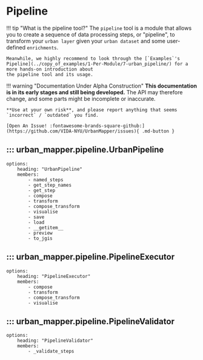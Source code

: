 # Pipeline

!!! tip "What is the pipeline tool?"
    The `pipeline` tool is a module that allows you to create a sequence of data processing steps, or "pipeline", 
    to transform your `urban layer` given your `urban dataset` and some user-defined `enrichments`.

    Meanwhile, we highly recommend to look through the [`Examples`'s Pipeline](../copy_of_examples/1-Per-Module/7-urban_pipeline/) for a more hands-on introduction about
    the pipeline tool and its usage.

!!! warning "Documentation Under Alpha Construction"
    **This documentation is in its early stages and still being developed.** The API may therefore change, 
    and some parts might be incomplete or inaccurate.  

    **Use at your own risk**, and please report anything that seems `incorrect` / `outdated` you find.

    [Open An Issue! :fontawesome-brands-square-github:](https://github.com/VIDA-NYU/UrbanMapper/issues){ .md-button }

## ::: urban_mapper.pipeline.UrbanPipeline
    options:
        heading: "UrbanPipeline"
        members:
            - named_steps
            - get_step_names
            - get_step
            - compose
            - transform
            - compose_transform
            - visualise
            - save
            - load
            - __getitem__
            - preview
            - to_jgis


## ::: urban_mapper.pipeline.PipelineExecutor
    options:
        heading: "PipelineExecutor"
        members:
            - compose
            - transform
            - compose_transform
            - visualise

## ::: urban_mapper.pipeline.PipelineValidator
    options:
        heading: "PipelineValidator"
        members:
            - _validate_steps

